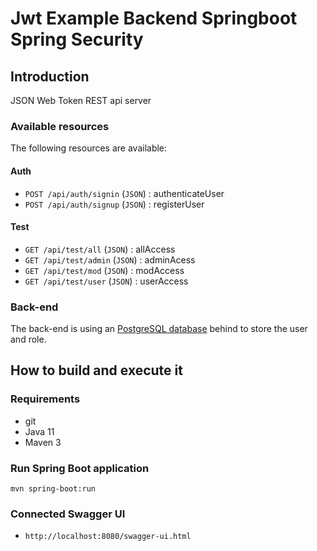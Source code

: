 # Jwt Example Backend Springboot Spring Security

## Introduction

JSON Web Token REST api server

### Available resources

The following resources are available:

#### Auth

+ ``POST /api/auth/signin`` (``JSON``) : authenticateUser
+ ``POST /api/auth/signup`` (``JSON``) : registerUser

#### Test

+ ``GET /api/test/all`` (``JSON``) : allAccess
+ ``GET /api/test/admin`` (``JSON``) : adminAcess
+ ``GET /api/test/mod`` (``JSON``) : modAccess
+ ``GET /api/test/user`` (``JSON``) : userAccess


### Back-end

The back-end is using an [PostgreSQL database](https://www.postgresql.org) behind to store the user and role.

## How to build and execute it

### Requirements

+ git
+ Java 11
+ Maven 3

### Run Spring Boot application

```
mvn spring-boot:run
```

### Connected Swagger UI

+ ``http://localhost:8080/swagger-ui.html``